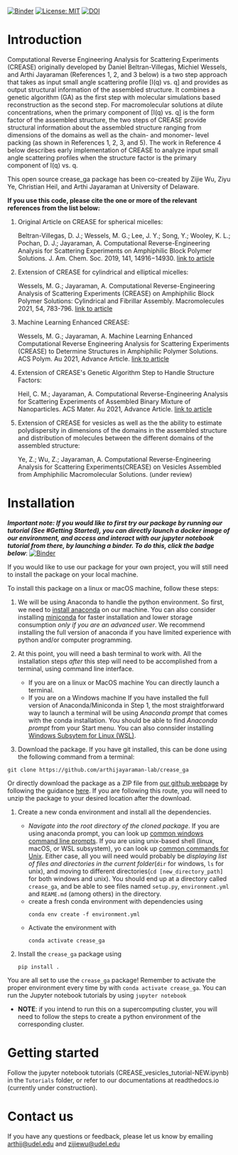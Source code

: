 [![Binder](https://mybinder.org/badge_logo.svg)](https://mybinder.org/v2/gh/arthijayaraman-lab/crease_ga/master) [![License: MIT](https://img.shields.io/badge/License-MIT-yellow.svg)](https://opensource.org/licenses/MIT) [![DOI](https://zenodo.org/badge/387868834.svg)](https://zenodo.org/badge/latestdoi/387868834)

# Introduction
Computational Reverse Engineering Analysis for Scattering Experiments (CREASE) originally developed by Daniel Beltran-Villegas, Michiel Wessels, and Arthi Jayaraman (References 1, 2, and 3 below) is a two step approach that takes as input small angle scattering profile [I(q) vs. q] and provides as output structural information of the assembled structure.  It combines a genetic algorithm (GA) as the first step with molecular simulations based reconstruction as the second step. For macromolecular solutions at dilute concentrations, when the primary component of [I(q) vs. q] is the form factor of the assembled structure, the two steps of CREASE provide structural information about the assembled structure ranging from dimensions of the domains as well as the chain- and monomer- level packing (as shown in References 1, 2, 3, and 5). The work in Reference 4 below describes early implementation of CREASE to analyze input small angle scattering profiles when the structure factor is the primary component of I(q) vs. q. 

This open source crease_ga package has been co-created by Zijie Wu, Ziyu Ye, Christian Heil, and Arthi Jayaraman at University of Delaware.

__If you use this code, please cite the one or more of the relevant references from the list below:__

1. Original Article on CREASE for spherical micelles:  

   Beltran-Villegas, D. J.; Wessels, M. G.; Lee, J. Y.; Song, Y.; Wooley, K. L.; Pochan, D. J.; Jayaraman, A. Computational Reverse-Engineering Analysis for Scattering Experiments on Amphiphilic Block Polymer Solutions. J. Am. Chem. Soc. 2019, 141, 14916−14930. [link to article](https://pubs.acs.org/doi/abs/10.1021/jacs.9b08028)

2. Extension of CREASE for cylindrical and elliptical micelles: 

   Wessels, M. G.; Jayaraman, A. Computational Reverse-Engineering Analysis of Scattering Experiments (CREASE) on Amphiphilic Block Polymer Solutions: Cylindrical and Fibrillar Assembly. Macromolecules 2021, 54, 783-796. [link to article](https://pubs.acs.org/doi/abs/10.1021/acs.macromol.0c02265)

3. Machine Learning Enhanced CREASE:  

   Wessels, M. G.; Jayaraman, A. Machine Learning Enhanced Computational Reverse Engineering Analysis for Scattering Experiments (CREASE) to Determine Structures in Amphiphilic Polymer Solutions. ACS Polym. Au 2021, Advance Article. [link to article](https://pubs.acs.org/doi/abs/10.1021/acspolymersau.1c00015) 

4. Extension of CREASE's Genetic Algorithm Step to Handle Structure Factors:  

   Heil, C. M.; Jayaraman, A. Computational Reverse-Engineering Analysis for Scattering Experiments of Assembled Binary Mixture of Nanoparticles. ACS Mater. Au 2021, Advance Article. [link to article](https://pubs.acs.org/doi/10.1021/acsmaterialsau.1c00015) 

5. Extension of CREASE for vesicles as well as the the ability to estimate polydispersity in dimensions of the domains in the assembled structure and distribution of molecules between the different domains of the assembled structure: 

   Ye, Z.; Wu, Z.; Jayaraman, A. Computational Reverse-Engineering Analysis for Scattering Experiments(CREASE) on Vesicles Assembled from Amphiphilic Macromolecular Solutions. (under review)

# Installation
___Important note: If you would like to first try our package by running our tutorial (See #Getting Started), you can directly launch a docker image of our environment, and access and interact with our jupyter notebook tutorial from there, by launching a binder. To do this,  click the badge below___:
[![Binder](https://mybinder.org/badge_logo.svg)](https://mybinder.org/v2/gh/arthijayaraman-lab/crease_ga/master)

If you would like to use our package for your own project, you will still need to install the package on your local machine. 

To install this package on a linux or macOS machine, follow these steps:

1. We will be using Anaconda to handle the python environment. So first, we need to [install anaconda](https://docs.conda.io/projects/conda/en/latest/user-guide/install/linux.html) on our machine. You can also consider installing [miniconda](https://docs.conda.io/en/latest/miniconda.html) for faster installation and lower storage consumption _only if you are an advanced user_. We recommend installing the full version of anaconda if you have limited experience with python and/or computer programming.

1. At this point, you will need a bash terminal to work with. All the installation steps _after_ this step will need to be accomplished from a terminal, using command line interface. 
    - If you are on a linux or MacOS machine
       You can directly launch a terminal.
    - If you are on a Windows machine
       If you have installed the full version of Anaconda/Miniconda in Step 1, the most straightforward way to launch a terminal will be using _Anaconda prompt_ that comes with the conda installation. You should be able to find _Anaconda prompt_ from your Start menu. You can also connsider installing [Windows Subsytem for Linux (WSL)](https://ubuntu.com/wsl).

1. Download the package. If you have git installed, this can be done using the following command from a terminal:
```
git clone https://github.com/arthijayaraman-lab/crease_ga
```

   Or directly download the package as a ZIP file from [our github webpage](https://github.com/arthijayaraman_lab/crease_ga) by following the guidance [here](https://docs.github.com/en/github/creating-cloning-and-archiving-repositories/cloning-a-repository-from-github/cloning-a-repository). If you are following this route, you will need to unzip the package to your desired location after the download.

1. Create a new conda environment and install all the dependencies. 
   - _Navigate into the root directory of the cloned package_. If you are using anaconda prompt, you can look up [common windows command line prompts](http://www.cs.columbia.edu/~sedwards/classes/2015/1102-fall/Command%20Prompt%20Cheatsheet.pdf). If you are using unix-based shell (linux, macOS, or WSL subsystem), yo can look up [common commands for Unix](http://www.mathcs.emory.edu/~valerie/courses/fall10/155/resources/unix_cheatsheet.html). Either case, all you will need would probably be _displaying list of files and directories in the current folder_(`dir` for windows, `ls` for unix), and moving to different directories(`cd [new_directory_path]` for both windows and unix). You should end up at a directory called `crease_ga`, and be able to see files named `setup.py`, `environment.yml` and `REAME.md` (among others) in the directory.
   - create a fresh conda environment with dependencies using
     ```
     conda env create -f environment.yml
     ```
   - Activate the environment with
     ```
     conda activate crease_ga
     ```

1. Install the `crease_ga` package using
   ```
   pip install .
   ```
You are all set to use the `crease_ga` package! Remember to activate the proper environment every time by with `conda activate crease_ga`. You can run the Jupyter notebook tutorials by using
    ```
    jupyter notebook
    ```

- **NOTE**: if you intend to run this on a supercomputing cluster, you will need to follow the steps to create a python environment of the corresponding cluster.


# Getting started
Follow the jupyter notebook tutorials (CREASE_vesicles_tutorial-NEW.ipynb) in the `Tutorials` folder, or refer to our documentations at readthedocs.io (currently under construction).

# Contact us
If you have any questions or feedback, please let us know by emailing arthij@udel.edu and zijiewu@udel.edu
